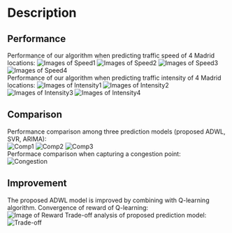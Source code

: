 # Description
## Performance
Performance of our algorithm when predicting traffic speed of 4 Madrid locations:
![Images of Speed1](https://github.com/Huaicheng-Zhang/M.Eng-Project/blob/master/Results/speed_1.png)
![Images of Speed2](https://github.com/Huaicheng-Zhang/M.Eng-Project/blob/master/Results/speed2.png)
![Images of Speed3](https://github.com/Huaicheng-Zhang/M.Eng-Project/blob/master/Results/speed3.png)
![Images of Speed4](https://github.com/Huaicheng-Zhang/M.Eng-Project/blob/master/Results/speed4.png)  
Performance of our algorithm when predicting traffic intensity of 4 Madrid locations:
![Images of Intensity1](https://github.com/Huaicheng-Zhang/M.Eng-Project/blob/master/Results/intensity1.png)
![Images of Intensity2](https://github.com/Huaicheng-Zhang/M.Eng-Project/blob/master/Results/intensity2.png)
![Images of Intensity3](https://github.com/Huaicheng-Zhang/M.Eng-Project/blob/master/Results/intensity3.png)
![Images of Intensity4](https://github.com/Huaicheng-Zhang/M.Eng-Project/blob/master/Results/intensity4.png)  


## Comparison
Performance comparison among three prediction models (proposed ADWL, SVR, ARIMA):  
![Comp1](https://github.com/Huaicheng-Zhang/M.Eng-Project/blob/master/Results/a_1.png)
![Comp2](https://github.com/Huaicheng-Zhang/M.Eng-Project/blob/master/Results/a_2.png)
![Comp3](https://github.com/Huaicheng-Zhang/M.Eng-Project/blob/master/Results/a_3.png)  
Performace comparison when capturing a congestion point:  
![Congestion](https://github.com/Huaicheng-Zhang/M.Eng-Project/blob/master/Results/congestion.png)

## Improvement
The proposed ADWL model is improved by combining with Q-learning algorithm.
Convergence of reward of Q-learning:  
![Image of Reward](https://github.com/Huaicheng-Zhang/M.Eng-Project/blob/master/Results/reward2.png)
Trade-off analysis of proposed prediction model:  
![Trade-off](https://github.com/Huaicheng-Zhang/M.Eng-Project/blob/master/Results/tradeoff.png)

